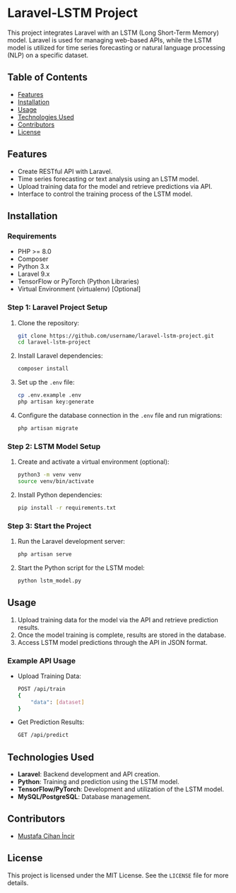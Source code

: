 # Laravel-LSTM Project

This project integrates Laravel with an LSTM (Long Short-Term Memory) model. Laravel is used for managing web-based APIs, while the LSTM model is utilized for time series forecasting or natural language processing (NLP) on a specific dataset.

## Table of Contents
- [Features](#features)
- [Installation](#installation)
- [Usage](#usage)
- [Technologies Used](#technologies-used)
- [Contributors](#contributors)
- [License](#license)

## Features
- Create RESTful API with Laravel.
- Time series forecasting or text analysis using an LSTM model.
- Upload training data for the model and retrieve predictions via API.
- Interface to control the training process of the LSTM model.

## Installation

### Requirements
- PHP >= 8.0
- Composer
- Python 3.x
- Laravel 9.x
- TensorFlow or PyTorch (Python Libraries)
- Virtual Environment (virtualenv) [Optional]

### Step 1: Laravel Project Setup
1. Clone the repository:
    ```bash
    git clone https://github.com/username/laravel-lstm-project.git
    cd laravel-lstm-project
    ```

2. Install Laravel dependencies:
    ```bash
    composer install
    ```

3. Set up the `.env` file:
    ```bash
    cp .env.example .env
    php artisan key:generate
    ```

4. Configure the database connection in the `.env` file and run migrations:
    ```bash
    php artisan migrate
    ```

### Step 2: LSTM Model Setup
1. Create and activate a virtual environment (optional):
    ```bash
    python3 -m venv venv
    source venv/bin/activate
    ```

2. Install Python dependencies:
    ```bash
    pip install -r requirements.txt
    ```

### Step 3: Start the Project
1. Run the Laravel development server:
    ```bash
    php artisan serve
    ```

2. Start the Python script for the LSTM model:
    ```bash
    python lstm_model.py
    ```

## Usage
1. Upload training data for the model via the API and retrieve prediction results.
2. Once the model training is complete, results are stored in the database.
3. Access LSTM model predictions through the API in JSON format.

### Example API Usage
- Upload Training Data:
    ```bash
    POST /api/train
    {
        "data": [dataset]
    }
    ```

- Get Prediction Results:
    ```bash
    GET /api/predict
    ```

## Technologies Used
- **Laravel**: Backend development and API creation.
- **Python**: Training and prediction using the LSTM model.
- **TensorFlow/PyTorch**: Development and utilization of the LSTM model.
- **MySQL/PostgreSQL**: Database management.

## Contributors
- [Mustafa Cihan İncir](https://github.com/Cihan9946)

## License
This project is licensed under the MIT License. See the `LICENSE` file for more details.
